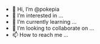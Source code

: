 - 👋 Hi, I’m @pokepia
- 👀 I’m interested in ...
- 🌱 I’m currently learning ...
- 💞️ I’m looking to collaborate on ...
- 📫 How to reach me ...

<!---
pokepia/pokepia is a ✨ special ✨ repository because its `README.md` (this file) appears on your GitHub profile.
You can click the Preview link to take a look at your changes.
--->
